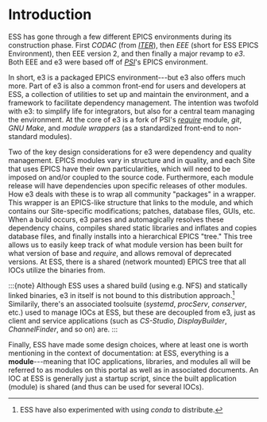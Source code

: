 # Introduction

ESS has gone through a few different EPICS environments during its construction phase. First *CODAC* (from *[ITER](https://www.iter.org/)*), then *EEE* (short for ESS EPICS Environment), then EEE version 2, and then finally a major revamp to *e3*. Both EEE and e3 were based off of *[PSI](https://www.psi.ch/en)*'s EPICS environment.

In short, e3 is a packaged EPICS environment---but e3 also offers much more. Part of e3 is also a common front-end for users and developers at ESS, a collection of utilities to set up and maintain the environment, and a framework to facilitate dependency management. The intention was twofold with e3: to simplify life for integrators, but also for a central team managing the environment. At the core of e3 is a fork of PSI's [*require*](https://github.com/paulscherrerinstitute/require) module, *git*, *GNU Make*, and *module wrappers* (as a standardized front-end to non-standard modules).

Two of the key design considerations for e3 were dependency and quality management. EPICS modules vary in structure and in quality, and each Site that uses EPICS have their own particularities, which will need to be imposed on and/or coupled to the source code. Furthermore, each module release will have dependencies upon specific releases of other modules. How e3 deals with these is to wrap all community "packages" in a wrapper. This wrapper is an EPICS-like structure that links to the module, and which contains our Site-specific modifications; patches, database files, GUIs, etc. When a build occurs, e3 parses and automagically resolves these dependency chains, compiles shared static libraries and inflates and copies database files, and finally installs into a hierarchical EPICS "tree." This tree allows us to easily keep track of what module version has been built for what version of base and *require*, and allows removal of deprecated versions. At ESS, there is a shared (network mounted) EPICS tree that all IOCs utilize the binaries from.

:::{note}
Although ESS uses a shared build (using e.g. NFS) and statically linked binaries, e3 in itself is not bound to this distribution approach.[^conda] Similarily, there's an associated toolsuite (*systemd*, *procServ*, *conserver*, etc.) used to manage IOCs at ESS, but these are decoupled from e3, just as client and service applications (such as *CS-Studio*, *DisplayBuilder*, *ChannelFinder*, and so on) are.
:::

Finally, ESS have made some design choices, where at least one is worth mentioning in the context of documentation: at ESS, everything is a **module**---meaning that IOC applications, libraries, and modules all will be referred to as modules on this portal as well as in associated documents. An IOC at ESS is generally just a startup script, since the built application (module) is shared (and thus can be used for several IOCs).


[^conda]: ESS have also experimented with using *conda* to distribute.
